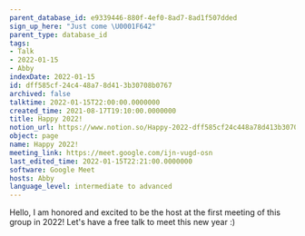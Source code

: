 ```yaml
---
parent_database_id: e9339446-880f-4ef0-8ad7-8ad1f507dded
sign_up_here: "Just come \U0001F642"
parent_type: database_id
tags:
- Talk
- 2022-01-15
- Abby
indexDate: 2022-01-15
id: dff585cf-24c4-48a7-8d41-3b30708b0767
archived: false
talktime: 2022-01-15T22:00:00.0000000
created_time: 2021-08-17T19:10:00.0000000
title: Happy 2022!
notion_url: https://www.notion.so/Happy-2022-dff585cf24c448a78d413b30708b0767
object: page
name: Happy 2022!
meeting_link: https://meet.google.com/ijn-vugd-osn
last_edited_time: 2022-01-15T22:21:00.0000000
software: Google Meet
hosts: Abby
language_level: intermediate to advanced
---
```


Hello, I am honored and excited to be the host at the first meeting of this group in 2022! Let's have a free talk to meet this new year :)






